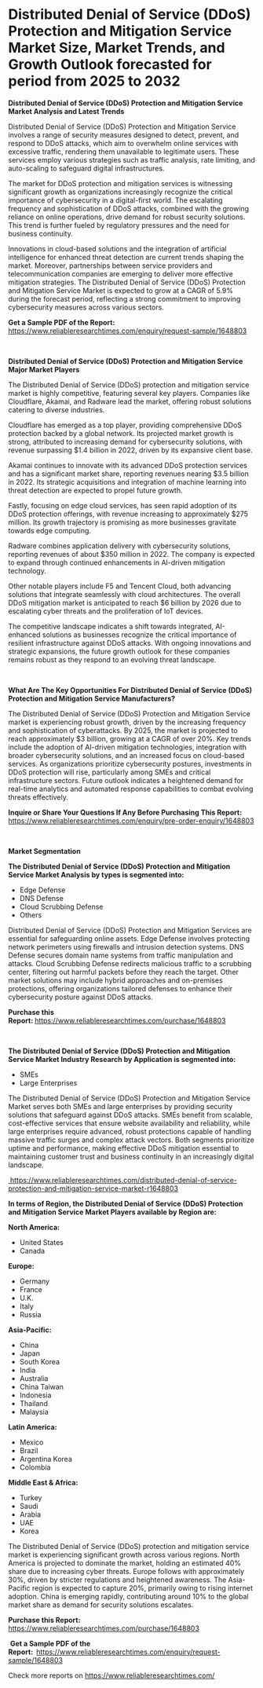 <p><h1>Distributed Denial of Service (DDoS) Protection and Mitigation Service Market Size, Market Trends, and Growth Outlook forecasted for period from 2025 to 2032</h1></p><p><strong>Distributed Denial of Service (DDoS) Protection and Mitigation Service Market Analysis and Latest Trends</strong></p>
<p><p>Distributed Denial of Service (DDoS) Protection and Mitigation Service involves a range of security measures designed to detect, prevent, and respond to DDoS attacks, which aim to overwhelm online services with excessive traffic, rendering them unavailable to legitimate users. These services employ various strategies such as traffic analysis, rate limiting, and auto-scaling to safeguard digital infrastructures. </p><p>The market for DDoS protection and mitigation services is witnessing significant growth as organizations increasingly recognize the critical importance of cybersecurity in a digital-first world. The escalating frequency and sophistication of DDoS attacks, combined with the growing reliance on online operations, drive demand for robust security solutions. This trend is further fueled by regulatory pressures and the need for business continuity.</p><p>Innovations in cloud-based solutions and the integration of artificial intelligence for enhanced threat detection are current trends shaping the market. Moreover, partnerships between service providers and telecommunication companies are emerging to deliver more effective mitigation strategies. The Distributed Denial of Service (DDoS) Protection and Mitigation Service Market is expected to grow at a CAGR of 5.9% during the forecast period, reflecting a strong commitment to improving cybersecurity measures across various sectors.</p></p>
<p><strong>Get a Sample PDF of the Report:&nbsp;</strong> <a href="https://www.reliableresearchtimes.com/enquiry/request-sample/1648803?utm_campaign=3584&utm_medium=2&utm_source=Github&utm_content=ia&utm_term=26032025&utm_id=distributed-denial-of-service-ddos-protection-and-mitigation-service">https://www.reliableresearchtimes.com/enquiry/request-sample/1648803</a></p>
<p>&nbsp;</p>
<p><strong>Distributed Denial of Service (DDoS) Protection and Mitigation Service Major Market Players</strong></p>
<p><p>The Distributed Denial of Service (DDoS) protection and mitigation service market is highly competitive, featuring several key players. Companies like Cloudflare, Akamai, and Radware lead the market, offering robust solutions catering to diverse industries. </p><p>Cloudflare has emerged as a top player, providing comprehensive DDoS protection backed by a global network. Its projected market growth is strong, attributed to increasing demand for cybersecurity solutions, with revenue surpassing $1.4 billion in 2022, driven by its expansive client base.</p><p>Akamai continues to innovate with its advanced DDoS protection services and has a significant market share, reporting revenues nearing $3.5 billion in 2022. Its strategic acquisitions and integration of machine learning into threat detection are expected to propel future growth.</p><p>Fastly, focusing on edge cloud services, has seen rapid adoption of its DDoS protection offerings, with revenue increasing to approximately $275 million. Its growth trajectory is promising as more businesses gravitate towards edge computing.</p><p>Radware combines application delivery with cybersecurity solutions, reporting revenues of about $350 million in 2022. The company is expected to expand through continued enhancements in AI-driven mitigation technology.</p><p>Other notable players include F5 and Tencent Cloud, both advancing solutions that integrate seamlessly with cloud architectures. The overall DDoS mitigation market is anticipated to reach $6 billion by 2026 due to escalating cyber threats and the proliferation of IoT devices.</p><p>The competitive landscape indicates a shift towards integrated, AI-enhanced solutions as businesses recognize the critical importance of resilient infrastructure against DDoS attacks. With ongoing innovations and strategic expansions, the future growth outlook for these companies remains robust as they respond to an evolving threat landscape.</p></p>
<p>&nbsp;</p>
<p><strong>What Are The Key Opportunities For Distributed Denial of Service (DDoS) Protection and Mitigation Service Manufacturers?</strong></p>
<p><p>The Distributed Denial of Service (DDoS) Protection and Mitigation Service market is experiencing robust growth, driven by the increasing frequency and sophistication of cyberattacks. By 2025, the market is projected to reach approximately $3 billion, growing at a CAGR of over 20%. Key trends include the adoption of AI-driven mitigation technologies, integration with broader cybersecurity solutions, and an increased focus on cloud-based services. As organizations prioritize cybersecurity postures, investments in DDoS protection will rise, particularly among SMEs and critical infrastructure sectors. Future outlook indicates a heightened demand for real-time analytics and automated response capabilities to combat evolving threats effectively.</p></p>
<p><strong>Inquire or Share Your Questions If Any Before Purchasing This Report:</strong> <a href="https://www.reliableresearchtimes.com/enquiry/pre-order-enquiry/1648803?utm_campaign=3584&utm_medium=2&utm_source=Github&utm_content=ia&utm_term=26032025&utm_id=distributed-denial-of-service-ddos-protection-and-mitigation-service">https://www.reliableresearchtimes.com/enquiry/pre-order-enquiry/1648803</a></p>
<p>&nbsp;</p>
<p><strong>Market Segmentation</strong></p>
<p><strong>The Distributed Denial of Service (DDoS) Protection and Mitigation Service Market Analysis by types is segmented into:</strong></p>
<p><ul><li>Edge Defense</li><li>DNS Defense</li><li>Cloud Scrubbing Defense</li><li>Others</li></ul></p>
<p><p>Distributed Denial of Service (DDoS) Protection and Mitigation Services are essential for safeguarding online assets. Edge Defense involves protecting network perimeters using firewalls and intrusion detection systems. DNS Defense secures domain name systems from traffic manipulation and attacks. Cloud Scrubbing Defense redirects malicious traffic to a scrubbing center, filtering out harmful packets before they reach the target. Other market solutions may include hybrid approaches and on-premises protections, offering organizations tailored defenses to enhance their cybersecurity posture against DDoS attacks.</p></p>
<p><strong>Purchase this Report:&nbsp;</strong><a href="https://www.reliableresearchtimes.com/purchase/1648803?utm_campaign=3584&utm_medium=2&utm_source=Github&utm_content=ia&utm_term=26032025&utm_id=distributed-denial-of-service-ddos-protection-and-mitigation-service">https://www.reliableresearchtimes.com/purchase/1648803</a></p>
<p>&nbsp;</p>
<p><strong>The Distributed Denial of Service (DDoS) Protection and Mitigation Service Market Industry Research by Application is segmented into:</strong></p>
<p><ul><li>SMEs</li><li>Large Enterprises</li></ul></p>
<p><p>The Distributed Denial of Service (DDoS) Protection and Mitigation Service Market serves both SMEs and large enterprises by providing security solutions that safeguard against DDoS attacks. SMEs benefit from scalable, cost-effective services that ensure website availability and reliability, while large enterprises require advanced, robust protections capable of handling massive traffic surges and complex attack vectors. Both segments prioritize uptime and performance, making effective DDoS mitigation essential to maintaining customer trust and business continuity in an increasingly digital landscape.</p></p>
<p><a href="https://www.reliableresearchtimes.com/distributed-denial-of-service-protection-and-mitigation-service-market-r1648803?utm_campaign=3584&utm_medium=2&utm_source=Github&utm_content=ia&utm_term=26032025&utm_id=distributed-denial-of-service-ddos-protection-and-mitigation-service">&nbsp;https://www.reliableresearchtimes.com/distributed-denial-of-service-protection-and-mitigation-service-market-r1648803</a></p>
<p><strong>In terms of Region, the Distributed Denial of Service (DDoS) Protection and Mitigation Service Market Players available by Region are:</strong></p>
<p>
    <p> <strong> North America: </strong>
        <ul>
            <li>United States</li>
            <li>Canada</li>
        </ul>
        </p> 
    <p> <strong> Europe: </strong>
        <ul>
            <li>Germany</li>
            <li>France</li>
            <li>U.K.</li>
            <li>Italy</li>
            <li>Russia</li>
        </ul>
        </p> 
    <p> <strong> Asia-Pacific: </strong>
        <ul>
            <li>China</li>
            <li>Japan</li>
            <li>South Korea</li>
            <li>India</li>
            <li>Australia</li>
            <li>China Taiwan</li>
            <li>Indonesia</li>
            <li>Thailand</li>
            <li>Malaysia</li>
        </ul>
        </p> 
    <p> <strong> Latin America: </strong>
        <ul>
            <li>Mexico</li>
            <li>Brazil</li>
            <li>Argentina Korea</li>
            <li>Colombia</li>
        </ul>
        </p> 
    <p> <strong> Middle East & Africa: </strong>
        <ul>
            <li>Turkey</li>
            <li>Saudi</li>
            <li>Arabia</li>
            <li>UAE</li>
            <li>Korea</li>
        </ul>
    </p>
    </p>
<p><p>The Distributed Denial of Service (DDoS) protection and mitigation service market is experiencing significant growth across various regions. North America is projected to dominate the market, holding an estimated 40% share due to increasing cyber threats. Europe follows with approximately 30%, driven by stricter regulations and heightened awareness. The Asia-Pacific region is expected to capture 20%, primarily owing to rising internet adoption. China is emerging rapidly, contributing around 10% to the global market share as demand for security solutions escalates.</p></p>
<p><strong>Purchase this Report: </strong><a href="https://www.reliableresearchtimes.com/purchase/1648803?utm_campaign=3584&utm_medium=2&utm_source=Github&utm_content=ia&utm_term=26032025&utm_id=distributed-denial-of-service-ddos-protection-and-mitigation-service">https://www.reliableresearchtimes.com/purchase/1648803</a></p>
<p>&nbsp;<strong>Get a Sample PDF of the Report:&nbsp;&nbsp;</strong><a href="https://www.reliableresearchtimes.com/enquiry/request-sample/1648803?utm_campaign=3584&utm_medium=2&utm_source=Github&utm_content=ia&utm_term=26032025&utm_id=distributed-denial-of-service-ddos-protection-and-mitigation-service">https://www.reliableresearchtimes.com/enquiry/request-sample/1648803</a></p>
<p><strong></strong></p>
<p>Check more reports on <a href="https://www.reliableresearchtimes.com/?utm_campaign=3584&utm_medium=2&utm_source=Github&utm_content=ia&utm_term=26032025&utm_id=distributed-denial-of-service-ddos-protection-and-mitigation-service">https://www.reliableresearchtimes.com/</a></p>